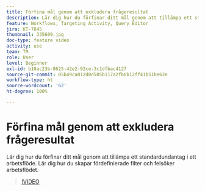 ```yaml
---
title: Förfina mål genom att exkludera frågeresultat
description: Lär dig hur du förfinar ditt mål genom att tillämpa ett standardundantag i ett arbetsflöde. Lär dig hur du skapar fördefinierade filter och felsöker arbetsflödet.
feature: Workflows, Targeting Activity, Query Editor
jira: KT-7845
thumbnail: 335609.jpg
doc-type: feature video
activity: use
team: TM
role: User
level: Beginner
exl-id: b10ac23b-8625-42e2-92ce-3c1dfbac4127
source-git-commit: 05b49ca012d0d505b117a2fb6b12ff41b51be63e
workflow-type: ht
source-wordcount: '62'
ht-degree: 100%

---
```


# Förfina mål genom att exkludera frågeresultat

Lär dig hur du förfinar ditt mål genom att tillämpa ett standardundantag i ett arbetsflöde. Lär dig hur du skapar fördefinierade filter och felsöker arbetsflödet.

>[!VIDEO](https://video.tv.adobe.com/v/335609?quality=12&learn=on)

